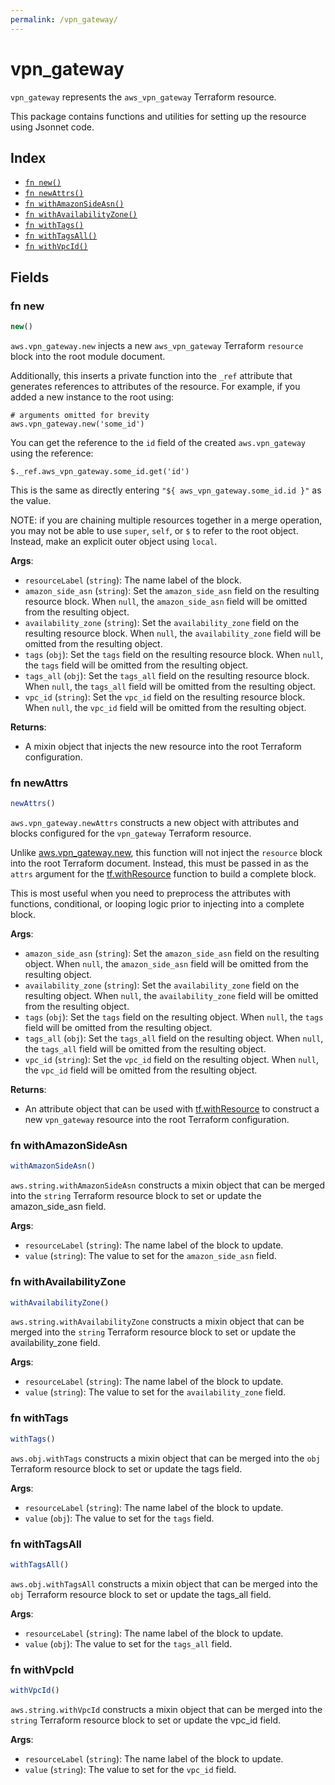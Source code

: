 ```yaml
---
permalink: /vpn_gateway/
---
```


# vpn_gateway

`vpn_gateway` represents the `aws_vpn_gateway` Terraform resource.



This package contains functions and utilities for setting up the resource using Jsonnet code.


## Index

* [`fn new()`](#fn-new)
* [`fn newAttrs()`](#fn-newattrs)
* [`fn withAmazonSideAsn()`](#fn-withamazonsideasn)
* [`fn withAvailabilityZone()`](#fn-withavailabilityzone)
* [`fn withTags()`](#fn-withtags)
* [`fn withTagsAll()`](#fn-withtagsall)
* [`fn withVpcId()`](#fn-withvpcid)

## Fields

### fn new

```ts
new()
```


`aws.vpn_gateway.new` injects a new `aws_vpn_gateway` Terraform `resource`
block into the root module document.

Additionally, this inserts a private function into the `_ref` attribute that generates references to attributes of the
resource. For example, if you added a new instance to the root using:

    # arguments omitted for brevity
    aws.vpn_gateway.new('some_id')

You can get the reference to the `id` field of the created `aws.vpn_gateway` using the reference:

    $._ref.aws_vpn_gateway.some_id.get('id')

This is the same as directly entering `"${ aws_vpn_gateway.some_id.id }"` as the value.

NOTE: if you are chaining multiple resources together in a merge operation, you may not be able to use `super`, `self`,
or `$` to refer to the root object. Instead, make an explicit outer object using `local`.

**Args**:
  - `resourceLabel` (`string`): The name label of the block.
  - `amazon_side_asn` (`string`): Set the `amazon_side_asn` field on the resulting resource block. When `null`, the `amazon_side_asn` field will be omitted from the resulting object.
  - `availability_zone` (`string`): Set the `availability_zone` field on the resulting resource block. When `null`, the `availability_zone` field will be omitted from the resulting object.
  - `tags` (`obj`): Set the `tags` field on the resulting resource block. When `null`, the `tags` field will be omitted from the resulting object.
  - `tags_all` (`obj`): Set the `tags_all` field on the resulting resource block. When `null`, the `tags_all` field will be omitted from the resulting object.
  - `vpc_id` (`string`): Set the `vpc_id` field on the resulting resource block. When `null`, the `vpc_id` field will be omitted from the resulting object.

**Returns**:
- A mixin object that injects the new resource into the root Terraform configuration.


### fn newAttrs

```ts
newAttrs()
```


`aws.vpn_gateway.newAttrs` constructs a new object with attributes and blocks configured for the `vpn_gateway`
Terraform resource.

Unlike [aws.vpn_gateway.new](#fn-new), this function will not inject the `resource`
block into the root Terraform document. Instead, this must be passed in as the `attrs` argument for the
[tf.withResource](https://github.com/tf-libsonnet/core/tree/main/docs#fn-withresource) function to build a complete block.

This is most useful when you need to preprocess the attributes with functions, conditional, or looping logic prior to
injecting into a complete block.

**Args**:
  - `amazon_side_asn` (`string`): Set the `amazon_side_asn` field on the resulting object. When `null`, the `amazon_side_asn` field will be omitted from the resulting object.
  - `availability_zone` (`string`): Set the `availability_zone` field on the resulting object. When `null`, the `availability_zone` field will be omitted from the resulting object.
  - `tags` (`obj`): Set the `tags` field on the resulting object. When `null`, the `tags` field will be omitted from the resulting object.
  - `tags_all` (`obj`): Set the `tags_all` field on the resulting object. When `null`, the `tags_all` field will be omitted from the resulting object.
  - `vpc_id` (`string`): Set the `vpc_id` field on the resulting object. When `null`, the `vpc_id` field will be omitted from the resulting object.

**Returns**:
  - An attribute object that can be used with [tf.withResource](https://github.com/tf-libsonnet/core/tree/main/docs#fn-withresource) to construct a new `vpn_gateway` resource into the root Terraform configuration.


### fn withAmazonSideAsn

```ts
withAmazonSideAsn()
```

`aws.string.withAmazonSideAsn` constructs a mixin object that can be merged into the `string`
Terraform resource block to set or update the amazon_side_asn field.



**Args**:
  - `resourceLabel` (`string`): The name label of the block to update.
  - `value` (`string`): The value to set for the `amazon_side_asn` field.


### fn withAvailabilityZone

```ts
withAvailabilityZone()
```

`aws.string.withAvailabilityZone` constructs a mixin object that can be merged into the `string`
Terraform resource block to set or update the availability_zone field.



**Args**:
  - `resourceLabel` (`string`): The name label of the block to update.
  - `value` (`string`): The value to set for the `availability_zone` field.


### fn withTags

```ts
withTags()
```

`aws.obj.withTags` constructs a mixin object that can be merged into the `obj`
Terraform resource block to set or update the tags field.



**Args**:
  - `resourceLabel` (`string`): The name label of the block to update.
  - `value` (`obj`): The value to set for the `tags` field.


### fn withTagsAll

```ts
withTagsAll()
```

`aws.obj.withTagsAll` constructs a mixin object that can be merged into the `obj`
Terraform resource block to set or update the tags_all field.



**Args**:
  - `resourceLabel` (`string`): The name label of the block to update.
  - `value` (`obj`): The value to set for the `tags_all` field.


### fn withVpcId

```ts
withVpcId()
```

`aws.string.withVpcId` constructs a mixin object that can be merged into the `string`
Terraform resource block to set or update the vpc_id field.



**Args**:
  - `resourceLabel` (`string`): The name label of the block to update.
  - `value` (`string`): The value to set for the `vpc_id` field.
